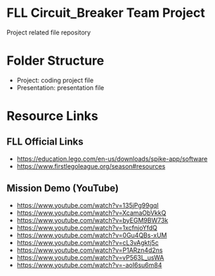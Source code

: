 # FLL Circuit_Breaker Team Project

Project related file repository

# Folder Structure

- Project: coding project file
- Presentation: presentation file

# Resource Links

## FLL Official Links
- https://education.lego.com/en-us/downloads/spike-app/software
- https://www.firstlegoleague.org/season#resources

## Mission Demo (YouTube)

- https://www.youtube.com/watch?v=135jPg99gqI
- https://www.youtube.com/watch?v=XcamaObVkkQ
- https://www.youtube.com/watch?v=byEGM9BW73k
- https://www.youtube.com/watch?v=1xcfnjoYfdQ
- https://www.youtube.com/watch?v=0Gu4QBs-xUM
- https://www.youtube.com/watch?v=cL3vAgktj5c
- https://www.youtube.com/watch?v=P1ARzn4d2ns
- https://www.youtube.com/watch?v=vP563L_usWA
- https://www.youtube.com/watch?v=-aoI6su6m84
